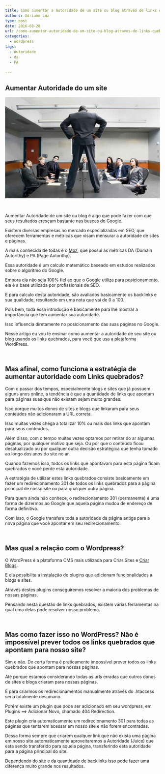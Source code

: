```yaml
---
title: Como aumentar a autoridade de um site ou blog através de links quebrados
authors: Adriano Luz
type: post
date: 2016-08-28
url: /como-aumentar-autoridade-de-um-site-ou-blog-atraves-de-links-quebrados/
categories:
  - Wordpress
tags:
  - Autoridade
  - da
  - PA

---
```

## Aumentar Autoridade do um site

<div align="center">
  <img class="size-full wp-image-55928 aligncenter" src="https://raw.githubusercontent.com/diegoeis/tableless-static-images/master/2016/08/autoridade2.jpg" alt="autoridade2" width="700" height="329" />
</div>

&nbsp;

Aumentar Autoridade de um site ou blog é algo que pode fazer com que seus resultados cresçam bastante nas buscas do Google.

Existem diversas empresas no mercado especializadas em SEO, que oferecem ferramentas e métricas que visam mensurar a autoridade de sites e páginas.

A mais conhecida de todas é o <a href="https://moz.com" target="_Blank">Moz</a>, que possui as métricas DA (Domain Autorithy) e PA (Page Autorithy).

Essa autoridade é um calculo matemático baseado em estudos realizados sobre o algoritmo do Google.

Embora ela não seja 100% fiel ao que o Google utiliza para posicionamento, ela é a base utilizada por profissionais de SEO.

E para calculo desta autoridade, são avaliados basicamente os backlinks e sua qualidade, resultando em uma nota que vai de 0 a 100.

Pois bem, toda essa introdução é basicamente para lhe mostrar a importância que tem aumentar sua autoridade.

Isso influencia diretamente no posicionamento das suas páginas no Google.

Nesse artigo eu vou te ensinar como aumentar a autoridade de seu site ou blog usando os links quebrados, para você que usa a plataforma WordPress.

&nbsp;

## Mas afinal, como funciona a estratégia de aumentar autoridade com Links quebrados?

Com o passar dos tempos, especialmente blogs e sites que já possuem alguns anos online, a tendência é que a quantidade de links que apontam para páginas suas que não existam sejam muito grandes.

Isso porque muitos donos de sites e blogs que linkaram para seus conteúdos não adicionaram a URL correta.

Isso muitas vezes chega a totalizar 10% ou mais dos links que apontam para seus conteúdos.

Além disso, com o tempo muitas vezes optamos por retirar do ar algumas páginas, por qualquer motivo que seja. Ou por que o conteúdo ficou desatualizado ou por qualquer outra decisão estratégica que tenha tomado ao longo dos anos do site no ar.

Quando fazemos isso, todos os links que apontavam para esta página ficam quebrados e você perde esta autoridade.

A estratégia de utilizar estes links quebrados consiste basicamente em fazer um redirecionamento 301 de todos os links quebrados para a página principal de nosso site ou para qualquer outra página.

Para quem ainda não conhece, o redirecionamento 301 (permanente) é uma forma de dizermos ao Google que aquela página mudou de endereço de forma definitiva.

Com isso, o Google transfere toda a autoridade da página antiga para a nova página que você apontar em seu redirecionamento.

&nbsp;

## Mas qual a relação com o Wordpress?

O WordPress é a plataforma CMS mais utilizada para Criar Sites e <a href="https://afiliados-na-web.com/como-criar-um-blog" target="_blank">Criar Blogs</a>.

E ela possibilita a instalação de plugins que adicionam funcionalidades a blogs e sites.

Através destes plugins conseguiremos resolver a maioria dos problemas de nossas páginas.

Pensando nesta questão de links quebrados, existem várias ferramentas na qual uma delas pode resolver nosso problema.

&nbsp;

## Mas como fazer isso no WordPress? Não é impossível prever todos os links quebrados que apontam para nosso site?

Sim e não. De certa forma é praticamente impossível prever todos os links quebrados que apontam para nossas páginas.

Até porque estamos considerando todas as urls erradas que outros donos de sites e blogs criaram para nossas páginas.

E para criarmos os redirecionamentos manualmente através do .htaccess seria totalmente desumano.

Porém existe um plugin que pode ser adicionado em seu wordpress, em Plugins ==> Adicionar Novo, chamado 404 Redirection.

Este plugin cria automaticamente um redirecionamento 301 para todas as páginas que tentarem acessar em nosso site e não forem encontradas.

Dessa forma sempre que criarem qualquer link que não exista uma página em nosso site automaticamente aproveitaremos a Autoridade (Juice) que esta sendo transferido para aquela página, transferindo esta autoridade para a página principal do site.

Dependendo do site e da quantidade de backlinks isso pode fazer uma diferença muito grande nos resultados.